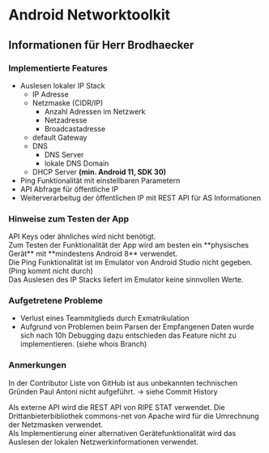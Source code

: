 # Android Networktoolkit
## Informationen für Herr Brodhaecker
### Implementierte Features
- Auslesen lokaler IP Stack
  - IP Adresse
  - Netzmaske (CIDR/IP)
    - Anzahl Adressen im Netzwerk
    - Netzadresse
    - Broadcastadresse
  - default Gateway
  - DNS
    - DNS Server
    - lokale DNS Domain
  - DHCP Server **(min. Android 11, SDK 30)**
- Ping Funktionalität mit einstellbaren Parametern
- API Abfrage für öffentliche IP
- Weiterverarbeitug der öffentlichen IP mit REST API für AS Informationen

### Hinweise zum Testen der App
<p>API Keys oder ähnliches wird nicht benötigt.<br>
Zum Testen der Funktionalität der App wird am besten ein **physisches Gerät** mit **mindestens Android 8** verwendet.<br>
Die Ping Funktionalität ist im Emulator von Android Studio nicht gegeben. (Ping kommt nicht durch)<br>
Das Auslesen des IP Stacks liefert im Emulator keine sinnvollen Werte.</p>

### Aufgetretene Probleme
- Verlust eines Teammitglieds durch Exmatrikulation
- Aufgrund von Problemen beim Parsen der Empfangenen Daten wurde sich nach 10h Debugging dazu entschieden das Feature nicht zu implementieren. (siehe whois Branch)

### Anmerkungen
<p>In der Contributor Liste von GitHub ist aus unbekannten technischen Gründen Paul Antoni nicht aufgeführt. -> siehe Commit History</p>
<p>Als externe API wird die REST API von RIPE STAT verwendet. Die Drittanbieterbibliothek commons-net von Apache wird für die Umrechnung der Netzmasken verwendet.<br>
Als Implementierung einer alternativen Gerätefunktionalität wird das Auslesen der lokalen Netzwerkinformationen verwendet.</p>
